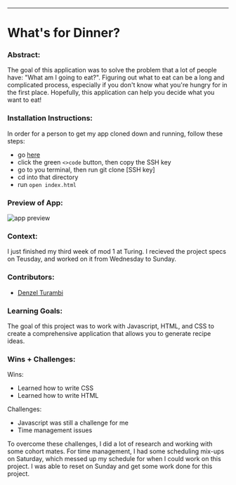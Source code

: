 
______________________________________________________  

# What's for Dinner? 

### Abstract:
[//]: <> (Briefly describe what you built and its features. What problem is the app solving? How does this application solve that problem?)
The goal of this application was to solve the problem that a lot of people have: "What am I going to eat?". Figuring out what to eat can be a long and complicated process, especially if you don't know what you're hungry for in the first place. Hopefully, this application can help you decide what you want to eat!

### Installation Instructions:
[//]: <> (What steps does a person have to take to get your app cloned down and running?)
In order for a person to get my app cloned down and running, follow these steps:
- go [here](https://github.com/Denzel-Turambi/whats-for-dinner)
- click the green `<>code` button, then copy the SSH key
- go to you terminal, then run git clone [SSH key]
- cd into that directory
- run `open index.html`

### Preview of App:
[//]: <> (Provide ONE gif or screenshot of your application - choose the "coolest" piece of functionality to show off.)
![app preview](<img width="1408" alt="Screen Shot 2023-02-19 at 8 54 30 PM" src="https://user-images.githubusercontent.com/122255250/220006968-aef31e5a-6248-4397-ab44-9d4d3e745553.png">)

### Context:
[//]: <> (Give some context for the project here. How long did you have to work on it? How far into the Turing program are you?)
I just finished my third week of mod 1 at Turing. I recieved the project specs on Teusday, and worked on it from Wednesday to Sunday.
### Contributors:
[//]: <> (Who worked on this application? Link to their GitHubs.)
- [Denzel Turambi](https://github.com/Denzel-Turambi)

### Learning Goals:
[//]: <> (What were the learning goals of this project? What tech did you work with?)
The goal of this project was to work with Javascript, HTML, and CSS to create a comprehensive application that allows you to generate recipe ideas.

### Wins + Challenges:
[//]: <> (What are 2-3 wins you have from this project? What were some challenges you faced - and how did you get over them?)
Wins:
- Learned how to write CSS
- Learned how to write HTML

Challenges:
- Javascript was still a challenge for me
- Time management issues

To overcome these challenges, I did a lot of research and working with some cohort mates. For time management, I had some scheduling mix-ups on Saturday, which messed up my schedule for when I could work on this project. I was able to reset on Sunday and get some work done for this project. 
